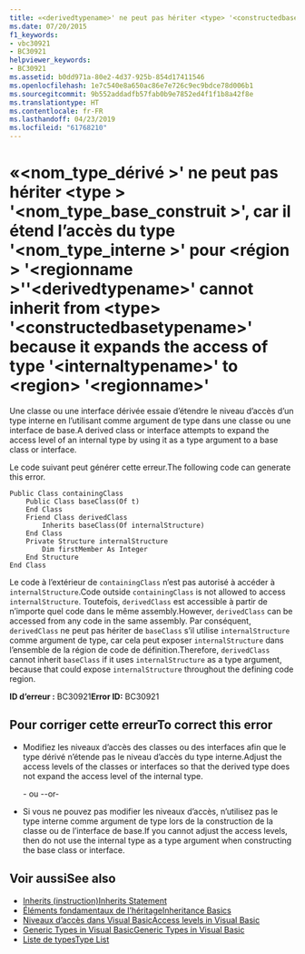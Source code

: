 ```yaml
---
title: «<derivedtypename>' ne peut pas hériter <type> '<constructedbasetypename>', car il étend l’accès de type »<internaltypename>' à <region> '<regionname>»
ms.date: 07/20/2015
f1_keywords:
- vbc30921
- BC30921
helpviewer_keywords:
- BC30921
ms.assetid: b0dd971a-80e2-4d37-925b-854d17411546
ms.openlocfilehash: 1e7c540e8a650ac86e7e726c9ec9bdce78d006b1
ms.sourcegitcommit: 9b552addadfb57fab0b9e7852ed4f1f1b8a42f8e
ms.translationtype: HT
ms.contentlocale: fr-FR
ms.lasthandoff: 04/23/2019
ms.locfileid: "61768210"
---
```

# <a name="derivedtypename-cannot-inherit-from-type-constructedbasetypename-because-it-expands-the-access-of-type-internaltypename-to-region-regionname"></a><span data-ttu-id="9627b-102">«\<nom_type_dérivé >' ne peut pas hériter \<type > '\<nom_type_base_construit >', car il étend l’accès du type '\<nom_type_interne >' pour \<région > '\<regionname >'</span><span class="sxs-lookup"><span data-stu-id="9627b-102">'\<derivedtypename>' cannot inherit from \<type> '\<constructedbasetypename>' because it expands the access of type '\<internaltypename>' to \<region> '\<regionname>'</span></span>
<span data-ttu-id="9627b-103">Une classe ou une interface dérivée essaie d’étendre le niveau d’accès d’un type interne en l’utilisant comme argument de type dans une classe ou une interface de base.</span><span class="sxs-lookup"><span data-stu-id="9627b-103">A derived class or interface attempts to expand the access level of an internal type by using it as a type argument to a base class or interface.</span></span>  
  
 <span data-ttu-id="9627b-104">Le code suivant peut générer cette erreur.</span><span class="sxs-lookup"><span data-stu-id="9627b-104">The following code can generate this error.</span></span>  
  
```  
Public Class containingClass  
    Public Class baseClass(Of t)  
    End Class  
    Friend Class derivedClass  
        Inherits baseClass(Of internalStructure)  
    End Class  
    Private Structure internalStructure  
        Dim firstMember As Integer  
    End Structure  
End Class  
```  
  
 <span data-ttu-id="9627b-105">Le code à l’extérieur de `containingClass` n’est pas autorisé à accéder à `internalStructure`.</span><span class="sxs-lookup"><span data-stu-id="9627b-105">Code outside `containingClass` is not allowed to access `internalStructure`.</span></span> <span data-ttu-id="9627b-106">Toutefois, `derivedClass` est accessible à partir de n’importe quel code dans le même assembly.</span><span class="sxs-lookup"><span data-stu-id="9627b-106">However, `derivedClass` can be accessed from any code in the same assembly.</span></span> <span data-ttu-id="9627b-107">Par conséquent, `derivedClass` ne peut pas hériter de `baseClass` s’il utilise `internalStructure` comme argument de type, car cela peut exposer `internalStructure` dans l’ensemble de la région de code de définition.</span><span class="sxs-lookup"><span data-stu-id="9627b-107">Therefore, `derivedClass` cannot inherit `baseClass` if it uses `internalStructure` as a type argument, because that could expose `internalStructure` throughout the defining code region.</span></span>  
  
 <span data-ttu-id="9627b-108">**ID d’erreur :** BC30921</span><span class="sxs-lookup"><span data-stu-id="9627b-108">**Error ID:** BC30921</span></span>  
  
## <a name="to-correct-this-error"></a><span data-ttu-id="9627b-109">Pour corriger cette erreur</span><span class="sxs-lookup"><span data-stu-id="9627b-109">To correct this error</span></span>  
  
- <span data-ttu-id="9627b-110">Modifiez les niveaux d’accès des classes ou des interfaces afin que le type dérivé n’étende pas le niveau d’accès du type interne.</span><span class="sxs-lookup"><span data-stu-id="9627b-110">Adjust the access levels of the classes or interfaces so that the derived type does not expand the access level of the internal type.</span></span>  
  
     <span data-ttu-id="9627b-111">- ou -</span><span class="sxs-lookup"><span data-stu-id="9627b-111">-or-</span></span>  
  
- <span data-ttu-id="9627b-112">Si vous ne pouvez pas modifier les niveaux d’accès, n’utilisez pas le type interne comme argument de type lors de la construction de la classe ou de l’interface de base.</span><span class="sxs-lookup"><span data-stu-id="9627b-112">If you cannot adjust the access levels, then do not use the internal type as a type argument when constructing the base class or interface.</span></span>  
  
## <a name="see-also"></a><span data-ttu-id="9627b-113">Voir aussi</span><span class="sxs-lookup"><span data-stu-id="9627b-113">See also</span></span>

- [<span data-ttu-id="9627b-114">Inherits (instruction)</span><span class="sxs-lookup"><span data-stu-id="9627b-114">Inherits Statement</span></span>](../../visual-basic/language-reference/statements/inherits-statement.md)
- [<span data-ttu-id="9627b-115">Éléments fondamentaux de l’héritage</span><span class="sxs-lookup"><span data-stu-id="9627b-115">Inheritance Basics</span></span>](../../visual-basic/programming-guide/language-features/objects-and-classes/inheritance-basics.md)
- [<span data-ttu-id="9627b-116">Niveaux d’accès dans Visual Basic</span><span class="sxs-lookup"><span data-stu-id="9627b-116">Access levels in Visual Basic</span></span>](../../visual-basic/programming-guide/language-features/declared-elements/access-levels.md)
- [<span data-ttu-id="9627b-117">Generic Types in Visual Basic</span><span class="sxs-lookup"><span data-stu-id="9627b-117">Generic Types in Visual Basic</span></span>](../../visual-basic/programming-guide/language-features/data-types/generic-types.md)
- [<span data-ttu-id="9627b-118">Liste de types</span><span class="sxs-lookup"><span data-stu-id="9627b-118">Type List</span></span>](../../visual-basic/language-reference/statements/type-list.md)
